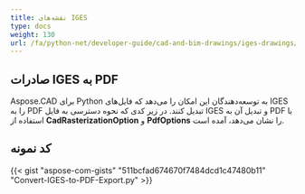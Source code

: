 ```yaml
---
title: نقشه‌های IGES
type: docs
weight: 130
url: /fa/python-net/developer-guide/cad-and-bim-drawings/iges-drawings/
---
```


## **صادرات IGES به PDF**

Aspose.CAD برای Python به توسعه‌دهندگان این امکان را می‌دهد که فایل‌های IGES را به PDF تبدیل کنند. در زیر کدی که نحوه دسترسی به فایل IGES و تبدیل آن به PDF با استفاده از **CadRasterizationOption** و **PdfOptions** را نشان می‌دهد، آمده است.

## کد نمونه

{{< gist "aspose-com-gists" "511bcfad674670f7484dcd1c47480b11" "Convert-IGES-to-PDF-Export.py" >}}
